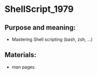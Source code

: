 # ShellScript_1979
## Purpose and meaning:
- Mastering Shell scripting (bash, zsh, ...)
## Materials:
- man pages.
